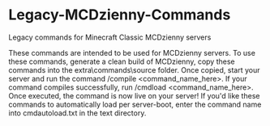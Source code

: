 # Legacy-MCDzienny-Commands
Legacy commands for Minecraft Classic MCDzienny servers

These commands are intended to be used for MCDzienny servers. To use these commands, generate a clean build of MCDzienny, copy these commands into the extra\commands\source folder. Once copied, start your server and run the command /compile <command_name_here>. If your command compiles successfully, run /cmdload <command_name_here>. Once executed, the command is now live on your server! If you'd like these commands to automatically load per server-boot, enter the command name into cmdautoload.txt in the text directory.
